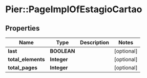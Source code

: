 # Pier::PageImplOfEstagioCartao

## Properties
Name | Type | Description | Notes
------------ | ------------- | ------------- | -------------
**last** | **BOOLEAN** |  | [optional] 
**total_elements** | **Integer** |  | [optional] 
**total_pages** | **Integer** |  | [optional] 



